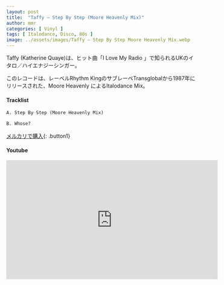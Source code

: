 ```yaml
---
layout: post
title:  "Taffy – Step By Step (Moore Heavenly Mix)"
author: mmr
categories: [ Vinyl ]
tags: [ Italodance, Disco, 80s ]
image: ../assets/images/Taffy – Step By Step Moore Heavenly Mix.webp
---
```


Taffy (Katherine Quaye)は、ヒット曲「I Love My Radio 」で知られるUKのイタロ／ハイエナジーシンガー。

このレコードは、レーベルRhythm KingのサブレーベTransglobalから1987年にリリースされた、Moore Heavenly によるItalodance Mix。

#### Tracklist
```md
A. Step By Step (Moore Heavenly Mix)

B. Whose?
```

[メルカリで購入](https://jp.mercari.com/item/m70944806191?afid=6142608987){: .button1}

#### Youtube
<iframe width="560" height="315" src="https://www.youtube.com/embed/w4hIgfJ2DLo?si=XnKcM8Sks95AUr6U" title="YouTube video player" frameborder="0" allow="accelerometer; autoplay; clipboard-write; encrypted-media; gyroscope; picture-in-picture; web-share" referrerpolicy="strict-origin-when-cross-origin" allowfullscreen></iframe>